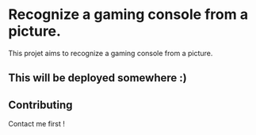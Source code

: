# Recognize a gaming console from a picture.

This projet aims to recognize a gaming console from a picture.

## This will be deployed somewhere :)

## Contributing

Contact me first !
